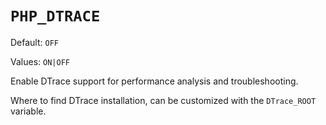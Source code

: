 # `PHP_DTRACE`

Default: `OFF`

Values: `ON|OFF`

Enable DTrace support for performance analysis and troubleshooting.

Where to find DTrace installation, can be customized with the `DTrace_ROOT`
variable.
